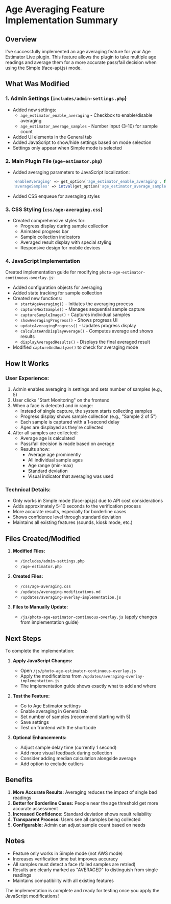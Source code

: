 # Age Averaging Feature Implementation Summary

## Overview
I've successfully implemented an age averaging feature for your Age Estimator Live plugin. This feature allows the plugin to take multiple age readings and average them for a more accurate pass/fail decision when using the Simple (face-api.js) mode.

## What Was Modified

### 1. **Admin Settings** (`includes/admin-settings.php`)
- Added new settings:
  - `age_estimator_enable_averaging` - Checkbox to enable/disable averaging
  - `age_estimator_average_samples` - Number input (3-10) for sample count
- Added UI elements in the General tab
- Added JavaScript to show/hide settings based on mode selection
- Settings only appear when Simple mode is selected

### 2. **Main Plugin File** (`age-estimator.php`)
- Added averaging parameters to JavaScript localization:
  ```php
  'enableAveraging' => get_option('age_estimator_enable_averaging', false) ? '1' : '0',
  'averageSamples' => intval(get_option('age_estimator_average_samples', 5))
  ```
- Added CSS enqueue for averaging styles

### 3. **CSS Styling** (`css/age-averaging.css`)
- Created comprehensive styles for:
  - Progress display during sample collection
  - Animated progress bar
  - Sample collection indicators
  - Averaged result display with special styling
  - Responsive design for mobile devices

### 4. **JavaScript Implementation**
Created implementation guide for modifying `photo-age-estimator-continuous-overlay.js`:
- Added configuration objects for averaging
- Added state tracking for sample collection
- Created new functions:
  - `startAgeAveraging()` - Initiates the averaging process
  - `captureNextSample()` - Manages sequential sample capture
  - `captureSampleImage()` - Captures individual samples
  - `showAveragingProgress()` - Shows progress UI
  - `updateAveragingProgress()` - Updates progress display
  - `calculateAndDisplayAverage()` - Computes average and shows results
  - `displayAveragedResults()` - Displays the final averaged result
- Modified `captureAndAnalyze()` to check for averaging mode

## How It Works

### User Experience:
1. Admin enables averaging in settings and sets number of samples (e.g., 5)
2. User clicks "Start Monitoring" on the frontend
3. When a face is detected and in range:
   - Instead of single capture, the system starts collecting samples
   - Progress display shows sample collection (e.g., "Sample 2 of 5")
   - Each sample is captured with a 1-second delay
   - Ages are displayed as they're collected
4. After all samples are collected:
   - Average age is calculated
   - Pass/fail decision is made based on average
   - Results show:
     - Average age prominently
     - All individual sample ages
     - Age range (min-max)
     - Standard deviation
     - Visual indicator that averaging was used

### Technical Details:
- Only works in Simple mode (face-api.js) due to API cost considerations
- Adds approximately 5-10 seconds to the verification process
- More accurate results, especially for borderline cases
- Shows confidence level through standard deviation
- Maintains all existing features (sounds, kiosk mode, etc.)

## Files Created/Modified

1. **Modified Files:**
   - `/includes/admin-settings.php`
   - `/age-estimator.php`

2. **Created Files:**
   - `/css/age-averaging.css`
   - `/updates/averaging-modifications.md`
   - `/updates/averaging-overlay-implementation.js`

3. **Files to Manually Update:**
   - `/js/photo-age-estimator-continuous-overlay.js` (apply changes from implementation guide)

## Next Steps

To complete the implementation:

1. **Apply JavaScript Changes:**
   - Open `/js/photo-age-estimator-continuous-overlay.js`
   - Apply the modifications from `/updates/averaging-overlay-implementation.js`
   - The implementation guide shows exactly what to add and where

2. **Test the Feature:**
   - Go to Age Estimator settings
   - Enable averaging in General tab
   - Set number of samples (recommend starting with 5)
   - Save settings
   - Test on frontend with the shortcode

3. **Optional Enhancements:**
   - Adjust sample delay time (currently 1 second)
   - Add more visual feedback during collection
   - Consider adding median calculation alongside average
   - Add option to exclude outliers

## Benefits

1. **More Accurate Results:** Averaging reduces the impact of single bad readings
2. **Better for Borderline Cases:** People near the age threshold get more accurate assessment
3. **Increased Confidence:** Standard deviation shows result reliability
4. **Transparent Process:** Users see all samples being collected
5. **Configurable:** Admin can adjust sample count based on needs

## Notes

- Feature only works in Simple mode (not AWS mode)
- Increases verification time but improves accuracy
- All samples must detect a face (failed samples are retried)
- Results are clearly marked as "AVERAGED" to distinguish from single readings
- Maintains compatibility with all existing features

The implementation is complete and ready for testing once you apply the JavaScript modifications!